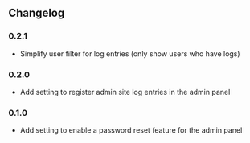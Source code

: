 ## Changelog

### 0.2.1
- Simplify user filter for log entries (only show users who have logs)

### 0.2.0
- Add setting to register admin site log entries in the admin panel

### 0.1.0
- Add setting to enable a password reset feature for the admin panel

